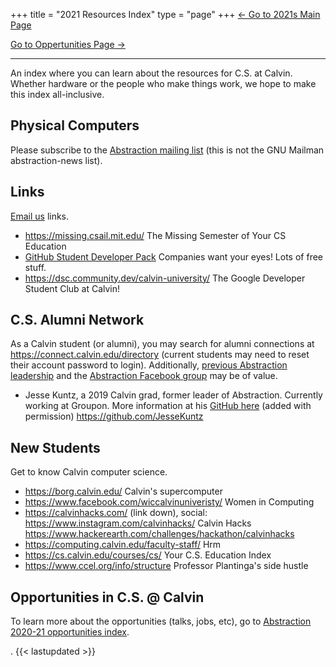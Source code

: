 +++
title = "2021 Resources Index"
type = "page"
+++
[<- Go to 2021s Main Page](../)

[Go to Oppertunities Page ->](../opportunities/)

---

An index where you can learn about the resources for C.S. at Calvin. Whether hardware or the people who make things work, we hope to make this index all-inclusive.
## Physical Computers
Please subscribe to the [Abstraction mailing list](http://eepurl.com/hpV8xz) (this is not the GNU Mailman abstraction-news list).

## Links
[Email us](/contact) links.
* https://missing.csail.mit.edu/ The Missing Semester of Your CS Education
* [GitHub Student Developer Pack](https://education.github.com/pack) Companies want your eyes! Lots of free stuff.
* https://dsc.community.dev/calvin-university/ The Google Developer Student Club at Calvin!

## C.S. Alumni Network
As a Calvin student (or alumni), you may search for alumni connections at https://connect.calvin.edu/directory (current students may need to reset their account password to login). Additionally, [previous Abstraction leadership](/leadership#legacy-leadership) and the [Abstraction Facebook group](https://www.facebook.com/AbstractionClub/) may be of value.
* Jesse Kuntz, a 2019 Calvin grad, former leader of Abstraction. Currently working at Groupon. More information at his [GitHub here](https://github.com/JesseKuntz) (added with permission)
 https://github.com/JesseKuntz
 

## New Students
Get to know Calvin computer science.
* https://borg.calvin.edu/ Calvin's supercomputer
* https://www.facebook.com/wiccalvinuniveristy/ Women in Computing
* https://calvinhacks.com/ (link down), social: https://www.instagram.com/calvinhacks/ Calvin Hacks
  https://www.hackerearth.com/challenges/hackathon/calvinhacks
* https://computing.calvin.edu/faculty-staff/ Hrm
* https://cs.calvin.edu/courses/cs/ Your C.S. Education Index
* https://www.ccel.org/info/structure Professor Plantinga's side hustle

## Opportunities in C.S. @ Calvin
To learn more about the opportunities (talks, jobs, etc), go to [Abstraction 2020-21 opportunities index](../opportunities/).

.
{{< lastupdated >}}
